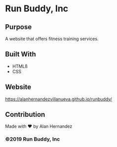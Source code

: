 # Run Buddy, Inc

## Purpose
A website that offers fitness training services.

## Built With
* HTMLß
* CSS

## Website
https://alanhernandezvillanueva.github.io/runbuddy/

## Contribution
Made with ❤️  by Alan Hernandez

### ©️2019 Run Buddy, Inc
